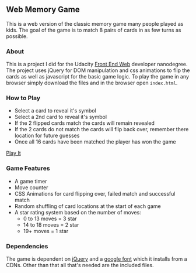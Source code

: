 ## Web Memory Game
This is a web version of the classic memory game many people played as kids. The goal of the game is to match 8 pairs of cards in as few turns as possible.

### About
This is a project I did for the Udacity [Front End Web](https://www.udacity.com/course/front-end-web-developer-nanodegree--nd001) developer nanodegree. The project uses jQuery for DOM manipulation and css animations  to flip the cards as well as javascript for the basic game logic. To play the game in any browser simply download the files and in the browser open `index.html`.

### How to Play
* Select a card to reveal it's symbol
* Select a 2nd card to reveal it's symbol
* If the 2 flipped cards match the cards will remain revealed
* If the 2 cards do not match the cards will flip back over, remember there location for future guesses
* Once all 16 cards have been matched the player has won the game

[Play It](https://jloschen.github.io/)

### Game Features
* A game timer
* Move counter
* CSS Animations for card flipping over, failed match and successful match
* Random shuffling of card locations at the start of each game
* A star rating system based on the number of moves: 
	* 0 to 13 moves = 3 star
	* 14 to 18 moves = 2 star
	* 19+ moves = 1 star


### Dependencies

The game is dependent on [jQuery](https://jquery.com/) and a [google font](https://fonts.google.com/specimen/Coda) which it installs from a CDNs. Other than that all that's needed are the included files.